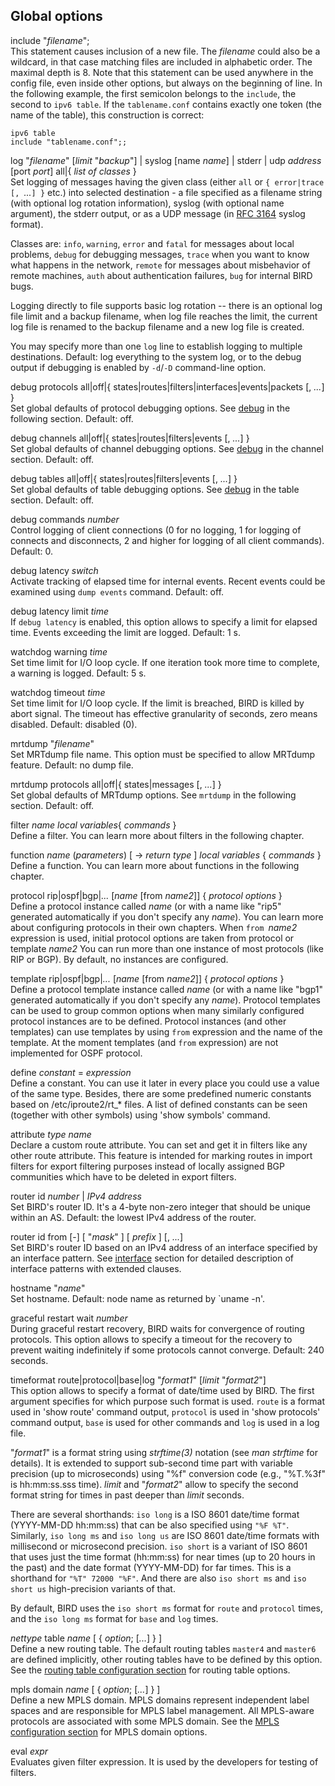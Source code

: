 ## Global options

<span id="opt-include" class="code">include "*filename*";</span>  
This statement causes inclusion of a new file. The *filename* could
    also be a wildcard, in that case matching files are included in
    alphabetic order. The maximal depth is 8. Note that this statement can
    be used anywhere in the config file, even inside other options, but
    always on the beginning of line. In the following example, the first
    semicolon belongs to the `include`, the second to `ipv6 table`.
    If the `tablename.conf` contains exactly one token (the name of the
    table), this construction is correct:


    ipv6 table
    include "tablename.conf";;

<span id="opt-log" class="code">log "*filename*" \[*limit* "*backup*"\] \| syslog \[name *name*\] \| stderr \| udp *address* \[port *port*\] all\|{ *list of classes* }</span>  
Set logging of messages having the given class (either `all` or `{
    error|trace [, `*...*`] }` etc.) into selected destination - a file
    specified as a filename string (with optional log rotation information),
    syslog (with optional name argument), the stderr output, or as a UDP
    message (in <a href="https://datatracker.ietf.org/doc/rfc3164" class="rfc">RFC
3164</a> syslog format).

Classes are:
    `info`, `warning`, `error` and `fatal` for messages about local problems,
    `debug` for debugging messages,
    `trace` when you want to know what happens in the network,
    `remote` for messages about misbehavior of remote machines,
    `auth` about authentication failures,
    `bug` for internal BIRD bugs.

Logging directly to file supports basic log rotation -- there is an
    optional log file limit and a backup filename, when log file reaches the
    limit, the current log file is renamed to the backup filename and a new
    log file is created.

You may specify more than one `log` line to establish logging to
    multiple destinations. Default: log everything to the system log, or
    to the debug output if debugging is enabled by `-d`/`-D`
    command-line option.

<span id="opt-debug-protocols" class="code">debug protocols all\|off\|{ states\|routes\|filters\|interfaces\|events\|packets \[, *...*\] }</span>  
Set global defaults of protocol debugging options.
    See [debug](#proto-debug) in the following section.
    Default: off.

<span id="opt-debug-channels" class="code">debug channels all\|off\|{ states\|routes\|filters\|events \[, *...*\] }</span>  
Set global defaults of channel debugging options.
    See [debug](#channel-debug) in the channel section.
    Default: off.

<span id="opt-debug-tables" class="code">debug tables all\|off\|{ states\|routes\|filters\|events \[, *...*\] }</span>  
Set global defaults of table debugging options.
    See [debug](#table-debug) in the table section.
    Default: off.

<span id="opt-debug-commands" class="code">debug commands *number*</span>  
Control logging of client connections (0 for no logging, 1 for logging
    of connects and disconnects, 2 and higher for logging of all client
    commands). Default: 0.

<span id="opt-debug-latency" class="code">debug latency *switch*</span>  
Activate tracking of elapsed time for internal events. Recent events
    could be examined using `dump events` command. Default: off.

<span id="opt-debug-latency-limit" class="code">debug latency limit *time*</span>  
If `debug latency` is enabled, this option allows to specify a limit
    for elapsed time. Events exceeding the limit are logged. Default: 1 s.

<span id="opt-watchdog-warn" class="code">watchdog warning *time*</span>  
Set time limit for I/O loop cycle. If one iteration took more time to
    complete, a warning is logged. Default: 5 s.

<span id="opt-watchdog-timeout" class="code">watchdog timeout *time*</span>  
Set time limit for I/O loop cycle. If the limit is breached, BIRD is
    killed by abort signal. The timeout has effective granularity of
    seconds, zero means disabled. Default: disabled (0).

<span id="opt-mrtdump" class="code">mrtdump "*filename*"</span>  
Set MRTdump file name. This option must be specified to allow MRTdump
    feature. Default: no dump file.

<span id="opt-mrtdump-protocols" class="code">mrtdump protocols all\|off\|{ states\|messages \[, *...*\] }</span>  
Set global defaults of MRTdump options. See `mrtdump` in the
    following section. Default: off.

<span id="opt-filter" class="code">filter *name local variables*{ *commands* }</span>  
Define a filter. You can learn more about filters in the following
    chapter.

<span id="opt-function" class="code">function *name* (*parameters*) \[ -\> *return type* \] *local variables* { *commands* }</span>  
Define a function. You can learn more about functions in the following chapter.

<span id="opt-protocol" class="code">protocol rip\|ospf\|bgp\|*...* \[*name* \[from *name2*\]\] { *protocol options* }</span>  
Define a protocol instance called *name* (or with a name like
    "rip5" generated automatically if you don't specify any
    *name*). You can learn more about configuring protocols in
    their own chapters. When `from `*name2* expression is used,
    initial protocol options are taken from protocol or template
    *name2* You can run more than one instance of most protocols
    (like RIP or BGP). By default, no instances are configured.

<span id="opt-template" class="code">template rip\|ospf\|bgp\|*...* \[*name* \[from *name2*\]\] { *protocol options* }</span>  
Define a protocol template instance called *name* (or with a name like
    "bgp1" generated automatically if you don't specify any *name*).
    Protocol templates can be used to group common options when many
    similarly configured protocol instances are to be defined. Protocol
    instances (and other templates) can use templates by using `from`
    expression and the name of the template. At the moment templates (and
    `from` expression) are not implemented for OSPF protocol.

<span id="opt-define" class="code">define *constant* = *expression*</span>  
Define a constant. You can use it later in every place you could use a
    value of the same type. Besides, there are some predefined numeric
    constants based on /etc/iproute2/rt\_\* files. A list of defined constants
    can be seen (together with other symbols) using 'show symbols' command.

<span id="opt-attribute" class="code">attribute *type* *name*</span>  
Declare a custom route attribute. You can set and get it in filters like
    any other route attribute. This feature is intended for marking routes
    in import filters for export filtering purposes instead of locally
    assigned BGP communities which have to be deleted in export filters.

<span id="opt-router-id" class="code">router id *number* \| *IPv4 address*</span>  
Set BIRD's router ID. It's a 4-byte non-zero integer that should be unique
    within an AS. Default: the lowest IPv4 address of the router.

<span id="opt-router-id-from" class="code">router id from \[-\] \[ "*mask*" \] \[ *prefix* \] \[, *...*\]</span>  
Set BIRD's router ID based on an IPv4 address of an interface specified by
    an interface pattern.
    See [interface](#proto-iface) section for detailed
    description of interface patterns with extended clauses.

<span id="opt-hostname" class="code">hostname "*name*"</span>  
Set hostname. Default: node name as returned by \`uname -n'.

<span id="opt-graceful-restart" class="code">graceful restart wait *number*</span>  
During graceful restart recovery, BIRD waits for convergence of routing
    protocols. This option allows to specify a timeout for the recovery to
    prevent waiting indefinitely if some protocols cannot converge. Default:
    240 seconds.

<span id="opt-timeformat" class="code">timeformat route\|protocol\|base\|log "*format1*" \[*limit* "*format2*"\]</span>  
This option allows to specify a format of date/time used by BIRD. The
    first argument specifies for which purpose such format is used.
    `route` is a format used in 'show route' command output,
    `protocol` is used in 'show protocols' command output, `base` is
    used for other commands and `log` is used in a log file.

"*format1*" is a format string using *strftime(3)* notation (see
    *man strftime* for details). It is extended to support sub-second
    time part with variable precision (up to microseconds) using "%f"
    conversion code (e.g., "%T.%3f" is hh:mm:ss.sss time). *limit* and
    "*format2*" allow to specify the second format string for times in
    past deeper than *limit* seconds.

There are several shorthands: `iso long` is a ISO 8601 date/time
    format (YYYY-MM-DD hh:mm:ss) that can be also specified using `"%F
    %T"`. Similarly, `iso long ms` and `iso long us` are ISO 8601
    date/time formats with millisecond or microsecond precision.
    `iso short` is a variant of ISO 8601 that uses just the time format
    (hh:mm:ss) for near times (up to 20 hours in the past) and the date
    format (YYYY-MM-DD) for far times. This is a shorthand for `"%T"
    72000 "%F"`. And there are also `iso short ms` and `iso short us`
    high-precision variants of that.

By default, BIRD uses the `iso short ms` format for `route` and
    `protocol` times, and the `iso long ms` format for `base` and
    `log` times.

<span id="opt-table" class="code">*nettype* table *name* \[ { *option*; \[*...*\] } \]</span>  
Define a new routing table. The default routing tables `master4` and
    `master6` are defined implicitly, other routing tables have to be
    defined by this option. See the [routing table configuration
section](#rtable-opts) for routing table options.

<span id="opt-mpls-domain" class="code">mpls domain *name* \[ { *option*; \[*...*\] } \]</span>  
Define a new MPLS domain. MPLS domains represent independent label
    spaces and are responsible for MPLS label management. All MPLS-aware
    protocols are associated with some MPLS domain. See the [MPLS
configuration section](#mpls-opts) for MPLS domain options.

<span id="opt-eval" class="code">eval *expr*</span>  
Evaluates given filter expression. It is used by the developers for testing of filters.
